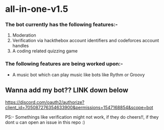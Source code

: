 # all-in-one-v1.5
### The bot currently has the following features:-
  1. Moderation
  2. Verification via hackthebox account identifiers and codeforces account handles
  3. A coding related quizzing game
### The following features are being worked upon:-
  * A music bot which can play music like bots like Rythm or Groovy
## Wanna add my bot?? LINK down below
https://discord.com/oauth2/authorize?client_id=705087276354633900&permissions=1547168854&scope=bot

PS:- Somethings like verification might not work, if they do cheers!!, if they dont u can open an issue in this repo :)
